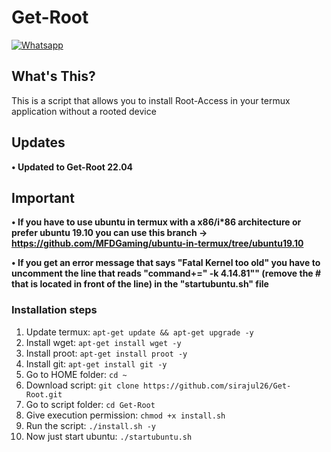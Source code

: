 # Get-Root

[![Whatsapp](https://img.shields.io/badge/Chat-On%20Whatsapp-738BD7.svg?style=for-the-badge)](https://wa.me/8801629744516)

## What's This?

This is a script that allows you to install Root-Access in your termux application without a rooted device

## Updates

**• Updated to Get-Root 22.04**

## Important

**• If you have to use ubuntu in termux with a x86/i\*86 architecture or prefer ubuntu 19.10 you can use this branch -> https://github.com/MFDGaming/ubuntu-in-termux/tree/ubuntu19.10**

**• If you get an error message that says "Fatal Kernel too old" you have to uncomment the line that reads "command+=" -k 4.14.81"" (remove the # that is located in front of the line) in the "startubuntu.sh" file**

### Installation steps

1. Update termux: `apt-get update && apt-get upgrade -y`
2. Install wget: `apt-get install wget -y`
3. Install proot: `apt-get install proot -y`
4. Install git: `apt-get install git -y`
5. Go to HOME folder: `cd ~`
6. Download script: `git clone https://github.com/sirajul26/Get-Root.git`
7. Go to script folder: `cd Get-Root`
8. Give execution permission: `chmod +x install.sh`
9. Run the script: `./install.sh -y`
10. Now just start ubuntu: `./startubuntu.sh`
